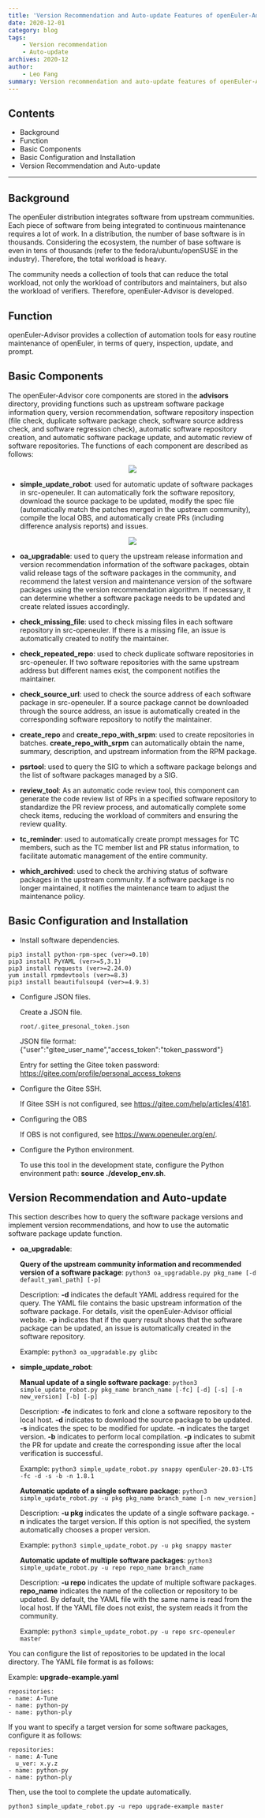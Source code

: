```yaml
---
title: 'Version Recommendation and Auto-update Features of openEuler-Advisor'
date: 2020-12-01
category: blog
tags:
    - Version recommendation
    - Auto-update
archives: 2020-12
author:
    - Leo Fang
summary: Version recommendation and auto-update features of openEuler-Advisor
---
```


## Contents

- Background
- Function
- Basic Components
- Basic Configuration and Installation
- Version Recommendation and Auto-update
---

## Background

The openEuler distribution integrates software from upstream communities. Each piece of software from being integrated to continuous maintenance requires a lot of work. In a distribution, the number of base software is in thousands. Considering the ecosystem, the number of base software is even in tens of thousands (refer to the fedora/ubuntu/openSUSE in the industry). Therefore, the total workload is heavy.

The community needs a collection of tools that can reduce the total workload, not only the workload of contributors and maintainers, but also the workload of verifiers. Therefore, openEuler-Advisor is developed. 

## Function

openEuler-Advisor provides a collection of automation tools for easy routine maintenance of openEuler, in terms of query, inspection, update, and prompt.


## Basic Components

The openEuler-Advisor core components are stored in the **advisors** directory, providing functions such as upstream software package information query, version recommendation, software repository inspection (file check, duplicate software package check, software source address check, and software regression check), automatic software repository creation, and automatic software package update, and automatic review of software repositories. The functions of each component are described as follows:

<div align='center'>

![](./advisors-compose.png)

</div>

- **simple_update_robot**: used for automatic update of software packages in src-openeuler. It can automatically fork the software repository, download the source package to be updated, modify the spec file (automatically match the patches merged in the upstream community), compile the local OBS, and automatically create PRs (including difference analysis reports) and issues.   

<div align='center'>

![](./auto-upgrade.png)

</div>

- **oa_upgradable**: used to query the upstream release information and version recommendation information of the software packages, obtain valid release tags of the software packages in the community, and recommend the latest version and maintenance version of the software packages using the version recommendation algorithm. If necessary, it can determine whether a software package needs to be updated and create related issues accordingly.

- **check_missing_file**: used to check missing files in each software repository in src-openeuler. If there is a missing file, an issue is automatically created to notify the maintainer.

- **check_repeated_repo**: used to check duplicate software repositories in src-openeuler. If two software repositories with the same upstream address but different names exist, the component notifies the maintainer.

- **check_source_url**: used to check the source address of each software package in src-openeuler. If a source package cannot be downloaded through the source address, an issue is automatically created in the corresponding software repository to notify the maintainer.

- **create_repo** and **create_repo_with_srpm**: used to create repositories in batches. **create_repo_with_srpm** can automatically obtain the name, summary, description, and upstream information from the RPM package.

- **psrtool**: used to query the SIG to which a software package belongs and the list of software packages managed by a SIG.

- **review_tool**: As an automatic code review tool, this component can generate the code review list of RPs in a specified software repository to standardize the PR review process, and automatically complete some check items, reducing the workload of commiters and ensuring the review quality.

- **tc_reminder**: used to automatically create prompt messages for TC members, such as the TC member list and PR status information, to facilitate automatic management of the entire community.

- **which_archived**: used to check the archiving status of software packages in the upstream community. If a software package is no longer maintained, it notifies the maintenance team to adjust the maintenance policy.

## Basic Configuration and Installation

- Install software dependencies.

```
pip3 install python-rpm-spec (ver>=0.10)
pip3 install PyYAML (ver>=5,3.1)
pip3 install requests (ver>=2.24.0)
yum install rpmdevtools (ver>=8.3)
pip3 install beautifulsoup4 (ver>=4.9.3)
```

- Configure JSON files.

    Create a JSON file.

    ```
    root/.gitee_presonal_token.json
    ```

    JSON file format: {"user":"gitee_user_name","access_token":"token_password"}

    Entry for setting the Gitee token password: https://gitee.com/profile/personal_access_tokens

- Configure the Gitee SSH.

    If Gitee SSH is not configured, see https://gitee.com/help/articles/4181.

- Configuring the OBS

    If OBS is not configured, see https://www.openeuler.org/en/.

- Configure the Python environment.

    To use this tool in the development state, configure the Python environment path: **source ./develop_env.sh**. 

## Version Recommendation and Auto-update 

This section describes how to query the software package versions and implement version recommendations, and how to use the automatic software package update function.

- **oa_upgradable**:

    **Query of the upstream community information and recommended version of a software package**: `python3 oa_upgradable.py pkg_name [-d default_yaml_path] [-p]`

    Description: **-d** indicates the default YAML address required for the query. The YAML file contains the basic upstream information of the software package. For details, visit the openEuler-Advisor official website. **-p** indicates that if the query result shows that the software package can be updated, an issue is automatically created in the software repository.

    Example: `python3 oa_upgradable.py glibc`

- **simple_update_robot**:

    **Manual update of a single software package**: `python3 simple_update_robot.py pkg_name branch_name [-fc] [-d] [-s] [-n new_version] [-b] [-p]`

    Description: **-fc** indicates to fork and clone a software repository to the local host. **-d** indicates to download the source package to be updated. **-s** indicates the spec to be modified for update. **-n** indicates the target version. **-b** indicates to perform local compilation. **-p** indicates to submit the PR for update and create the corresponding issue after the local verification is successful.

    Example: `python3 simple_update_robot.py snappy openEuler-20.03-LTS -fc -d -s -b -n 1.8.1`

    **Automatic update of a single software package**: `python3 simple_update_robot.py -u pkg pkg_name branch_name [-n new_version]`

    Description: **-u pkg** indicates the update of a single software package. **-n** indicates the target version. If this option is not specified, the system automatically chooses a proper version.

    Example: `python3 simple_update_robot.py -u pkg snappy master`

    **Automatic update of multiple software packages**: `python3 simple_update_robot.py -u repo repo_name branch_name`

    Description: **-u repo** indicates the update of multiple software packages. **repo_name** indicates the name of the collection or repository to be updated. By default, the YAML file with the same name is read from the local host. If the YAML file does not exist, the system reads it from the community.

    Example: `python3 simple_update_robot.py -u repo src-openeuler master`

You can configure the list of repositories to be updated in the local directory. The YAML file format is as follows:

Example: **upgrade-example.yaml**

```
repositories:
- name: A-Tune
- name: python-py
- name: python-ply
```

If you want to specify a target version for some software packages, configure it as follows:

```
repositories:
- name: A-Tune
  u_ver: x.y.z
- name: python-py
- name: python-ply
```

Then, use the tool to complete the update automatically.

```
python3 simple_update_robot.py -u repo upgrade-example master
```

